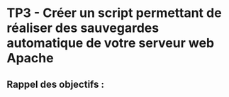 # TP3 - Créer un script permettant de réaliser des sauvegardes automatique de votre serveur web Apache

## Rappel des objectifs :